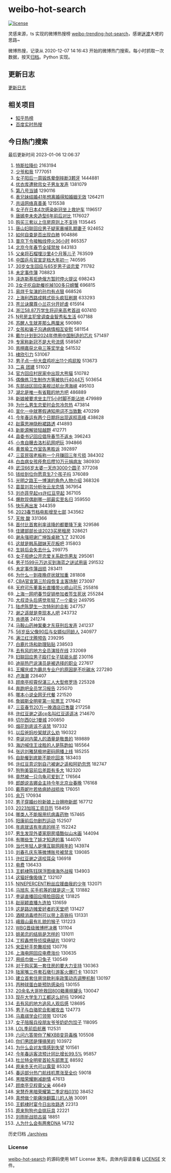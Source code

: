 # weibo-hot-search

[![license](https://img.shields.io/github/license/Arrackisarookie/weibo-hot-search)](https://github.com/Arrackisarookie/weibo-hot-search/blob/master/LICENSE)

灵感来源，ts 实现的微博热搜榜 [weibo-trending-hot-search](https://github.com/justjavac/weibo-trending-hot-search)，感谢[迷渡](https://github.com/justjavac)大佬的思路~

微博热搜，记录从 2020-12-07 14:16:43 开始的微博热门搜索。每小时抓取一次数据，按天[归档](./archives)。Python 实现。

## 更新日志
[更新日志](./UPDATE.md)

## 相关项目
+ [知乎热榜](https://github.com/Arrackisarookie/zhihu-top-search)
+ [百度实时热搜](https://github.com/Arrackisarookie/baidu-hot-search)

## 今日热门搜索

<!-- Rank Begin -->

最后更新时间 2023-01-06 12:06:37

1. [特斯拉降价](https://s.weibo.com/weibo?q=%23%E7%89%B9%E6%96%AF%E6%8B%89%E9%99%8D%E4%BB%B7%23&t=31&band_rank=1&Refer=top) 2163194
1. [少爷和我](https://s.weibo.com/weibo?q=%23%E5%B0%91%E7%88%B7%E5%92%8C%E6%88%91%23&t=31&band_rank=1&Refer=top) 1777051
1. [女子阳后一周锻炼晕倒摔断3颗牙](https://s.weibo.com/weibo?q=%23%E5%A5%B3%E5%AD%90%E9%98%B3%E5%90%8E%E4%B8%80%E5%91%A8%E9%94%BB%E7%82%BC%E6%99%95%E5%80%92%E6%91%94%E6%96%AD3%E9%A2%97%E7%89%99%23&t=31&band_rank=14&Refer=top) 1444881
1. [优衣库遭掀帘女子男友发声](https://s.weibo.com/weibo?q=%23%E4%BC%98%E8%A1%A3%E5%BA%93%E9%81%AD%E6%8E%80%E5%B8%98%E5%A5%B3%E5%AD%90%E7%94%B7%E5%8F%8B%E5%8F%91%E5%A3%B0%23&t=31&band_rank=5&Refer=top) 1381079
1. [第八号当铺](https://s.weibo.com/weibo?q=%E7%AC%AC%E5%85%AB%E5%8F%B7%E5%BD%93%E9%93%BA&t=31&band_rank=2&Refer=top) 1290116
1. [表兄妹结婚41年想离婚得知婚姻无效](https://s.weibo.com/weibo?q=%23%E8%A1%A8%E5%85%84%E5%A6%B9%E7%BB%93%E5%A9%9A41%E5%B9%B4%E6%83%B3%E7%A6%BB%E5%A9%9A%E5%BE%97%E7%9F%A5%E5%A9%9A%E5%A7%BB%E6%97%A0%E6%95%88%23&t=31&band_rank=2&Refer=top) 1264211
1. [共话网络真善美](https://s.weibo.com/weibo?q=%23%E5%85%B1%E8%AF%9D%E7%BD%91%E7%BB%9C%E7%9C%9F%E5%96%84%E7%BE%8E%23&t=31&band_rank=3&Refer=top) 1215538
1. [女子在日本4次感染新冠坐上救护车](https://s.weibo.com/weibo?q=%23%E5%A5%B3%E5%AD%90%E5%9C%A8%E6%97%A5%E6%9C%AC4%E6%AC%A1%E6%84%9F%E6%9F%93%E6%96%B0%E5%86%A0%E5%9D%90%E4%B8%8A%E6%95%91%E6%8A%A4%E8%BD%A6%23&t=31&band_rank=4&Refer=top) 1196517
1. [唐嫣李未央造型6年前后对比](https://s.weibo.com/weibo?q=%23%E5%94%90%E5%AB%A3%E6%9D%8E%E6%9C%AA%E5%A4%AE%E9%80%A0%E5%9E%8B6%E5%B9%B4%E5%89%8D%E5%90%8E%E5%AF%B9%E6%AF%94%23&t=31&band_rank=4&Refer=top) 1176027
1. [购买三套以上住房原则上不支持](https://s.weibo.com/weibo?q=%23%E8%B4%AD%E4%B9%B0%E4%B8%89%E5%A5%97%E4%BB%A5%E4%B8%8A%E4%BD%8F%E6%88%BF%E5%8E%9F%E5%88%99%E4%B8%8A%E4%B8%8D%E6%94%AF%E6%8C%81%23&t=31&band_rank=2&Refer=top) 1135445
1. [唐山妇联回应男子疑家暴哺乳期妻子](https://s.weibo.com/weibo?q=%23%E5%94%90%E5%B1%B1%E5%A6%87%E8%81%94%E5%9B%9E%E5%BA%94%E7%94%B7%E5%AD%90%E7%96%91%E5%AE%B6%E6%9A%B4%E5%93%BA%E4%B9%B3%E6%9C%9F%E5%A6%BB%E5%AD%90%23&t=31&band_rank=39&Refer=top) 924652
1. [如何自查是否出现白肺](https://s.weibo.com/weibo?q=%23%E5%A6%82%E4%BD%95%E8%87%AA%E6%9F%A5%E6%98%AF%E5%90%A6%E5%87%BA%E7%8E%B0%E7%99%BD%E8%82%BA%23&t=31&band_rank=2&Refer=top) 904886
1. [普京下令接触线停火36小时](https://s.weibo.com/weibo?q=%23%E6%99%AE%E4%BA%AC%E4%B8%8B%E4%BB%A4%E6%8E%A5%E8%A7%A6%E7%BA%BF%E5%81%9C%E7%81%AB36%E5%B0%8F%E6%97%B6%23&t=31&band_rank=4&Refer=top) 865357
1. [北京今年春节全域禁放](https://s.weibo.com/weibo?q=%23%E5%8C%97%E4%BA%AC%E4%BB%8A%E5%B9%B4%E6%98%A5%E8%8A%82%E5%85%A8%E5%9F%9F%E7%A6%81%E6%94%BE%23&t=31&band_rank=5&Refer=top) 843183
1. [父亲将石榴埋沙里4个月等儿子](https://s.weibo.com/weibo?q=%23%E7%88%B6%E4%BA%B2%E5%B0%86%E7%9F%B3%E6%A6%B4%E5%9F%8B%E6%B2%99%E9%87%8C4%E4%B8%AA%E6%9C%88%E7%AD%89%E5%84%BF%E5%AD%90%23&t=31&band_rank=5&Refer=top) 763509
1. [中国乒乓官宣定档大年初一](https://s.weibo.com/weibo?q=%23%E4%B8%AD%E5%9B%BD%E4%B9%92%E4%B9%93%E5%AE%98%E5%AE%A3%E5%AE%9A%E6%A1%A3%E5%A4%A7%E5%B9%B4%E5%88%9D%E4%B8%80%23&t=31&band_rank=2&Refer=top) 740595
1. [30岁女生回应与65岁男子谈恋爱](https://s.weibo.com/weibo?q=%2330%E5%B2%81%E5%A5%B3%E7%94%9F%E5%9B%9E%E5%BA%94%E4%B8%8E65%E5%B2%81%E7%94%B7%E5%AD%90%E8%B0%88%E6%81%8B%E7%88%B1%23&t=31&band_rank=7&Refer=top) 711782
1. [未定事件簿](https://s.weibo.com/weibo?q=%23%E6%9C%AA%E5%AE%9A%E4%BA%8B%E4%BB%B6%E7%B0%BF%23&t=31&band_rank=8&Refer=top) 708823
1. [泽连斯基拒绝俄方暂时停火提议](https://s.weibo.com/weibo?q=%23%E6%B3%BD%E8%BF%9E%E6%96%AF%E5%9F%BA%E6%8B%92%E7%BB%9D%E4%BF%84%E6%96%B9%E6%9A%82%E6%97%B6%E5%81%9C%E7%81%AB%E6%8F%90%E8%AE%AE%23&t=31&band_rank=5&Refer=top) 698243
1. [3女子吃自助餐吃掉100多只螃蟹](https://s.weibo.com/weibo?q=%233%E5%A5%B3%E5%AD%90%E5%90%83%E8%87%AA%E5%8A%A9%E9%A4%90%E5%90%83%E6%8E%89100%E5%A4%9A%E5%8F%AA%E8%9E%83%E8%9F%B9%23&t=31&band_rank=6&Refer=top) 696815
1. [易烊千玺演的孙均有点狠](https://s.weibo.com/weibo?q=%23%E6%98%93%E7%83%8A%E5%8D%83%E7%8E%BA%E6%BC%94%E7%9A%84%E5%AD%99%E5%9D%87%E6%9C%89%E7%82%B9%E7%8B%A0%23&t=31&band_rank=10&Refer=top) 668526
1. [上海利西路成韩式街头疯狂刷屏](https://s.weibo.com/weibo?q=%23%E4%B8%8A%E6%B5%B7%E5%88%A9%E8%A5%BF%E8%B7%AF%E6%88%90%E9%9F%A9%E5%BC%8F%E8%A1%97%E5%A4%B4%E7%96%AF%E7%8B%82%E5%88%B7%E5%B1%8F%23&t=31&band_rank=31&Refer=top) 633293
1. [苍兰诀魔尊小兰花分开好虐](https://s.weibo.com/weibo?q=%23%E8%8B%8D%E5%85%B0%E8%AF%80%E9%AD%94%E5%B0%8A%E5%B0%8F%E5%85%B0%E8%8A%B1%E5%88%86%E5%BC%80%E5%A5%BD%E8%99%90%23&t=31&band_rank=10&Refer=top) 615914
1. [浙江58.87万学生将迎来高考首战](https://s.weibo.com/weibo?q=%23%E6%B5%99%E6%B1%9F58.87%E4%B8%87%E5%AD%A6%E7%94%9F%E5%B0%86%E8%BF%8E%E6%9D%A5%E9%AB%98%E8%80%83%E9%A6%96%E6%88%98%23&t=31&band_rank=7&Refer=top) 607410
1. [N号房主犯曾调查金智秀私生活](https://s.weibo.com/weibo?q=%23N%E5%8F%B7%E6%88%BF%E4%B8%BB%E7%8A%AF%E6%9B%BE%E8%B0%83%E6%9F%A5%E9%87%91%E6%99%BA%E7%A7%80%E7%A7%81%E7%94%9F%E6%B4%BB%23&t=31&band_rank=11&Refer=top) 607188
1. [苏醒人生就差那么两厘米](https://s.weibo.com/weibo?q=%23%E8%8B%8F%E9%86%92%E4%BA%BA%E7%94%9F%E5%B0%B1%E5%B7%AE%E9%82%A3%E4%B9%88%E4%B8%A4%E5%8E%98%E7%B1%B3%23&t=31&band_rank=21&Refer=top) 590980
1. [女孩和骗子沟通病情相互安慰](https://s.weibo.com/weibo?q=%23%E5%A5%B3%E5%AD%A9%E5%92%8C%E9%AA%97%E5%AD%90%E6%B2%9F%E9%80%9A%E7%97%85%E6%83%85%E7%9B%B8%E4%BA%92%E5%AE%89%E6%85%B0%23&t=31&band_rank=7&Refer=top) 581154
1. [戴尔计划到2024年停用中国制造的芯片](https://s.weibo.com/weibo?q=%23%E6%88%B4%E5%B0%94%E8%AE%A1%E5%88%92%E5%88%B02024%E5%B9%B4%E5%81%9C%E7%94%A8%E4%B8%AD%E5%9B%BD%E5%88%B6%E9%80%A0%E7%9A%84%E8%8A%AF%E7%89%87%23&t=31&band_rank=19&Refer=top) 571497
1. [专家称新冠不是大号流感](https://s.weibo.com/weibo?q=%23%E4%B8%93%E5%AE%B6%E7%A7%B0%E6%96%B0%E5%86%A0%E4%B8%8D%E6%98%AF%E5%A4%A7%E5%8F%B7%E6%B5%81%E6%84%9F%23&t=31&band_rank=9&Refer=top) 558587
1. [焉栩嘉获北电三等奖学金](https://s.weibo.com/weibo?q=%23%E7%84%89%E6%A0%A9%E5%98%89%E8%8E%B7%E5%8C%97%E7%94%B5%E4%B8%89%E7%AD%89%E5%A5%96%E5%AD%A6%E9%87%91%23&t=31&band_rank=11&Refer=top) 541532
1. [棣欣引力](https://s.weibo.com/weibo?q=%E6%A3%A3%E6%AC%A3%E5%BC%95%E5%8A%9B&t=31&band_rank=11&Refer=top) 531067
1. [男子点一份大盘鸡吃出11个鸡屁股](https://s.weibo.com/weibo?q=%23%E7%94%B7%E5%AD%90%E7%82%B9%E4%B8%80%E4%BB%BD%E5%A4%A7%E7%9B%98%E9%B8%A1%E5%90%83%E5%87%BA11%E4%B8%AA%E9%B8%A1%E5%B1%81%E8%82%A1%23&t=31&band_rank=13&Refer=top) 513673
1. [二喜 团建](https://s.weibo.com/weibo?q=%E4%BA%8C%E5%96%9C%20%E5%9B%A2%E5%BB%BA&t=31&band_rank=10&Refer=top) 511027
1. [官方回应村民家中出现大熊猫](https://s.weibo.com/weibo?q=%23%E5%AE%98%E6%96%B9%E5%9B%9E%E5%BA%94%E6%9D%91%E6%B0%91%E5%AE%B6%E4%B8%AD%E5%87%BA%E7%8E%B0%E5%A4%A7%E7%86%8A%E7%8C%AB%23&t=31&band_rank=44&Refer=top) 510782
1. [偶像练习生制作方等被执行4044万](https://s.weibo.com/weibo?q=%23%E5%81%B6%E5%83%8F%E7%BB%83%E4%B9%A0%E7%94%9F%E5%88%B6%E4%BD%9C%E6%96%B9%E7%AD%89%E8%A2%AB%E6%89%A7%E8%A1%8C4044%E4%B8%87%23&t=31&band_rank=8&Refer=top) 503654
1. [东部战区回应美舰过航台湾海峡](https://s.weibo.com/weibo?q=%23%E4%B8%9C%E9%83%A8%E6%88%98%E5%8C%BA%E5%9B%9E%E5%BA%94%E7%BE%8E%E8%88%B0%E8%BF%87%E8%88%AA%E5%8F%B0%E6%B9%BE%E6%B5%B7%E5%B3%A1%23&t=31&band_rank=13&Refer=top) 495103
1. [湖北是唯一有省鞋的地方吧](https://s.weibo.com/weibo?q=%23%E6%B9%96%E5%8C%97%E6%98%AF%E5%94%AF%E4%B8%80%E6%9C%89%E7%9C%81%E9%9E%8B%E7%9A%84%E5%9C%B0%E6%96%B9%E5%90%A7%23&t=31&band_rank=23&Refer=top) 486889
1. [新娘被要求坐主厅5小时脚不能沾地](https://s.weibo.com/weibo?q=%23%E6%96%B0%E5%A8%98%E8%A2%AB%E8%A6%81%E6%B1%82%E5%9D%90%E4%B8%BB%E5%8E%855%E5%B0%8F%E6%97%B6%E8%84%9A%E4%B8%8D%E8%83%BD%E6%B2%BE%E5%9C%B0%23&t=31&band_rank=13&Refer=top) 479989
1. [为什么男生恋爱时会忽冷忽热](https://s.weibo.com/weibo?q=%23%E4%B8%BA%E4%BB%80%E4%B9%88%E7%94%B7%E7%94%9F%E6%81%8B%E7%88%B1%E6%97%B6%E4%BC%9A%E5%BF%BD%E5%86%B7%E5%BF%BD%E7%83%AD%23&t=31&band_rank=9&Refer=top) 473814
1. [宣化一中就寒假通知用词不当致歉](https://s.weibo.com/weibo?q=%23%E5%AE%A3%E5%8C%96%E4%B8%80%E4%B8%AD%E5%B0%B1%E5%AF%92%E5%81%87%E9%80%9A%E7%9F%A5%E7%94%A8%E8%AF%8D%E4%B8%8D%E5%BD%93%E8%87%B4%E6%AD%89%23&t=31&band_rank=9&Refer=top) 470299
1. [今年春运有两个日期将出现返程高峰](https://s.weibo.com/weibo?q=%23%E4%BB%8A%E5%B9%B4%E6%98%A5%E8%BF%90%E6%9C%89%E4%B8%A4%E4%B8%AA%E6%97%A5%E6%9C%9F%E5%B0%86%E5%87%BA%E7%8E%B0%E8%BF%94%E7%A8%8B%E9%AB%98%E5%B3%B0%23&t=31&band_rank=49&Refer=top) 438628
1. [赵露思神隐粉裙路透](https://s.weibo.com/weibo?q=%23%E8%B5%B5%E9%9C%B2%E6%80%9D%E7%A5%9E%E9%9A%90%E7%B2%89%E8%A3%99%E8%B7%AF%E9%80%8F%23&t=31&band_rank=12&Refer=top) 414893
1. [新能源解锁轻越野](https://s.weibo.com/weibo?q=%23%E6%96%B0%E8%83%BD%E6%BA%90%E8%A7%A3%E9%94%81%E8%BD%BB%E8%B6%8A%E9%87%8E%23&t=31&band_rank=15&Refer=top) 412771
1. [县委书记回应倡导春节不返乡](https://s.weibo.com/weibo?q=%23%E5%8E%BF%E5%A7%94%E4%B9%A6%E8%AE%B0%E5%9B%9E%E5%BA%94%E5%80%A1%E5%AF%BC%E6%98%A5%E8%8A%82%E4%B8%8D%E8%BF%94%E4%B9%A1%23&t=31&band_rank=18&Refer=top) 396243
1. [小鬼自曝去洛杉矶网吧玩](https://s.weibo.com/weibo?q=%E5%B0%8F%E9%AC%BC%E8%87%AA%E6%9B%9D%E5%8E%BB%E6%B4%9B%E6%9D%89%E7%9F%B6%E7%BD%91%E5%90%A7%E7%8E%A9&t=31&band_rank=31&Refer=top) 394866
1. [黄景瑜工作室告黑胜诉](https://s.weibo.com/weibo?q=%23%E9%BB%84%E6%99%AF%E7%91%9C%E5%B7%A5%E4%BD%9C%E5%AE%A4%E5%91%8A%E9%BB%91%E8%83%9C%E8%AF%89%23&t=31&band_rank=14&Refer=top) 392897
1. [三亚民宿老板称一个月赚回三年亏损](https://s.weibo.com/weibo?q=%23%E4%B8%89%E4%BA%9A%E6%B0%91%E5%AE%BF%E8%80%81%E6%9D%BF%E7%A7%B0%E4%B8%80%E4%B8%AA%E6%9C%88%E8%B5%9A%E5%9B%9E%E4%B8%89%E5%B9%B4%E4%BA%8F%E6%8D%9F%23&t=31&band_rank=10&Refer=top) 384302
1. [白血病女孩痊愈后攒10万元捐病友](https://s.weibo.com/weibo?q=%23%E7%99%BD%E8%A1%80%E7%97%85%E5%A5%B3%E5%AD%A9%E7%97%8A%E6%84%88%E5%90%8E%E6%94%9210%E4%B8%87%E5%85%83%E6%8D%90%E7%97%85%E5%8F%8B%23&t=31&band_rank=18&Refer=top) 380930
1. [武汉66岁太婆一天炸3000个圆子](https://s.weibo.com/weibo?q=%23%E6%AD%A6%E6%B1%8966%E5%B2%81%E5%A4%AA%E5%A9%86%E4%B8%80%E5%A4%A9%E7%82%B83000%E4%B8%AA%E5%9C%86%E5%AD%90%23&t=31&band_rank=47&Refer=top) 377208
1. [钱给到位你愿意生7个孩子吗](https://s.weibo.com/weibo?q=%23%E9%92%B1%E7%BB%99%E5%88%B0%E4%BD%8D%E4%BD%A0%E6%84%BF%E6%84%8F%E7%94%9F7%E4%B8%AA%E5%AD%A9%E5%AD%90%E5%90%97%23&t=31&band_rank=11&Refer=top) 376089
1. [光明之路王一博演的角色人物介绍](https://s.weibo.com/weibo?q=%23%E5%85%89%E6%98%8E%E4%B9%8B%E8%B7%AF%E7%8E%8B%E4%B8%80%E5%8D%9A%E6%BC%94%E7%9A%84%E8%A7%92%E8%89%B2%E4%BA%BA%E7%89%A9%E4%BB%8B%E7%BB%8D%23&t=31&band_rank=15&Refer=top) 368326
1. [苗苗刘芸分析张云龙恋情](https://s.weibo.com/weibo?q=%23%E8%8B%97%E8%8B%97%E5%88%98%E8%8A%B8%E5%88%86%E6%9E%90%E5%BC%A0%E4%BA%91%E9%BE%99%E6%81%8B%E6%83%85%23&t=31&band_rank=12&Refer=top) 367954
1. [刘亦菲早起vs许红豆早起](https://s.weibo.com/weibo?q=%23%E5%88%98%E4%BA%A6%E8%8F%B2%E6%97%A9%E8%B5%B7vs%E8%AE%B8%E7%BA%A2%E8%B1%86%E6%97%A9%E8%B5%B7%23&t=31&band_rank=21&Refer=top) 367105
1. [爆款现偶剧哪一部最实至名归](https://s.weibo.com/weibo?q=%23%E7%88%86%E6%AC%BE%E7%8E%B0%E5%81%B6%E5%89%A7%E5%93%AA%E4%B8%80%E9%83%A8%E6%9C%80%E5%AE%9E%E8%87%B3%E5%90%8D%E5%BD%92%23&t=31&band_rank=23&Refer=top) 359550
1. [快乐再出发](https://s.weibo.com/weibo?q=%E5%BF%AB%E4%B9%90%E5%86%8D%E5%87%BA%E5%8F%91&t=31&band_rank=14&Refer=top) 344359
1. [2023春节档电影增至七部](https://s.weibo.com/weibo?q=%232023%E6%98%A5%E8%8A%82%E6%A1%A3%E7%94%B5%E5%BD%B1%E5%A2%9E%E8%87%B3%E4%B8%83%E9%83%A8%23&t=31&band_rank=22&Refer=top) 343562
1. [天放 酸](https://s.weibo.com/weibo?q=%E5%A4%A9%E6%94%BE%20%E9%85%B8&t=31&band_rank=15&Refer=top) 331366
1. [首付比首套利率该降的都要降下来](https://s.weibo.com/weibo?q=%23%E9%A6%96%E4%BB%98%E6%AF%94%E9%A6%96%E5%A5%97%E5%88%A9%E7%8E%87%E8%AF%A5%E9%99%8D%E7%9A%84%E9%83%BD%E8%A6%81%E9%99%8D%E4%B8%8B%E6%9D%A5%23&t=31&band_rank=50&Refer=top) 329586
1. [住建部部长谈2023买房租房](https://s.weibo.com/weibo?q=%23%E4%BD%8F%E5%BB%BA%E9%83%A8%E9%83%A8%E9%95%BF%E8%B0%882023%E4%B9%B0%E6%88%BF%E7%A7%9F%E6%88%BF%23&t=31&band_rank=16&Refer=top) 328621
1. [谢永强把谢广坤饭桌掀飞了](https://s.weibo.com/weibo?q=%23%E8%B0%A2%E6%B0%B8%E5%BC%BA%E6%8A%8A%E8%B0%A2%E5%B9%BF%E5%9D%A4%E9%A5%AD%E6%A1%8C%E6%8E%80%E9%A3%9E%E4%BA%86%23&t=31&band_rank=23&Refer=top) 321026
1. [这就是韩系甜妹天花板吧](https://s.weibo.com/weibo?q=%23%E8%BF%99%E5%B0%B1%E6%98%AF%E9%9F%A9%E7%B3%BB%E7%94%9C%E5%A6%B9%E5%A4%A9%E8%8A%B1%E6%9D%BF%E5%90%A7%23&t=31&band_rank=6&Refer=top) 315803
1. [生娃后会失去什么](https://s.weibo.com/weibo?q=%23%E7%94%9F%E5%A8%83%E5%90%8E%E4%BC%9A%E5%A4%B1%E5%8E%BB%E4%BB%80%E4%B9%88%23&t=31&band_rank=50&Refer=top) 299775
1. [女子拒绝公开恋爱关系砍伤男友](https://s.weibo.com/weibo?q=%23%E5%A5%B3%E5%AD%90%E6%8B%92%E7%BB%9D%E5%85%AC%E5%BC%80%E6%81%8B%E7%88%B1%E5%85%B3%E7%B3%BB%E7%A0%8D%E4%BC%A4%E7%94%B7%E5%8F%8B%23&t=31&band_rank=17&Refer=top) 295061
1. [男子1599元万达买到海蓝之谜试用装](https://s.weibo.com/weibo?q=%23%E7%94%B7%E5%AD%901599%E5%85%83%E4%B8%87%E8%BE%BE%E4%B9%B0%E5%88%B0%E6%B5%B7%E8%93%9D%E4%B9%8B%E8%B0%9C%E8%AF%95%E7%94%A8%E8%A3%85%23&t=31&band_rank=23&Refer=top) 291532
1. [未定事件簿战损](https://s.weibo.com/weibo?q=%23%E6%9C%AA%E5%AE%9A%E4%BA%8B%E4%BB%B6%E7%B0%BF%E6%88%98%E6%8D%9F%23&t=31&band_rank=24&Refer=top) 283411
1. [为什么一到夜晚症状就加重](https://s.weibo.com/weibo?q=%23%E4%B8%BA%E4%BB%80%E4%B9%88%E4%B8%80%E5%88%B0%E5%A4%9C%E6%99%9A%E7%97%87%E7%8A%B6%E5%B0%B1%E5%8A%A0%E9%87%8D%23&t=31&band_rank=9&Refer=top) 281808
1. [CBA官宣第三阶段恢复主客场制](https://s.weibo.com/weibo?q=%23CBA%E5%AE%98%E5%AE%A3%E7%AC%AC%E4%B8%89%E9%98%B6%E6%AE%B5%E6%81%A2%E5%A4%8D%E4%B8%BB%E5%AE%A2%E5%9C%BA%E5%88%B6%23&t=31&band_rank=21&Refer=top) 273097
1. [天府可乐董事长直播带火崂山可乐](https://s.weibo.com/weibo?q=%23%E5%A4%A9%E5%BA%9C%E5%8F%AF%E4%B9%90%E8%91%A3%E4%BA%8B%E9%95%BF%E7%9B%B4%E6%92%AD%E5%B8%A6%E7%81%AB%E5%B4%82%E5%B1%B1%E5%8F%AF%E4%B9%90%23&t=31&band_rank=27&Refer=top) 255816
1. [上海一网吧春节促销参加者签生死状](https://s.weibo.com/weibo?q=%23%E4%B8%8A%E6%B5%B7%E4%B8%80%E7%BD%91%E5%90%A7%E6%98%A5%E8%8A%82%E4%BF%83%E9%94%80%E5%8F%82%E5%8A%A0%E8%80%85%E7%AD%BE%E7%94%9F%E6%AD%BB%E7%8A%B6%23&t=31&band_rank=31&Refer=top) 255284
1. [大叔烫头后感觉年轻了一个辈分](https://s.weibo.com/weibo?q=%23%E5%A4%A7%E5%8F%94%E7%83%AB%E5%A4%B4%E5%90%8E%E6%84%9F%E8%A7%89%E5%B9%B4%E8%BD%BB%E4%BA%86%E4%B8%80%E4%B8%AA%E8%BE%88%E5%88%86%23&t=31&band_rank=35&Refer=top) 249795
1. [陆虎陈楚生一次特别的合影](https://s.weibo.com/weibo?q=%23%E9%99%86%E8%99%8E%E9%99%88%E6%A5%9A%E7%94%9F%E4%B8%80%E6%AC%A1%E7%89%B9%E5%88%AB%E7%9A%84%E5%90%88%E5%BD%B1%23&t=31&band_rank=25&Refer=top) 247757
1. [谢之遥就是李现本人吧](https://s.weibo.com/weibo?q=%23%E8%B0%A2%E4%B9%8B%E9%81%A5%E5%B0%B1%E6%98%AF%E6%9D%8E%E7%8E%B0%E6%9C%AC%E4%BA%BA%E5%90%A7%23&t=31&band_rank=31&Refer=top) 243732
1. [肯德基](https://s.weibo.com/weibo?q=%E8%82%AF%E5%BE%B7%E5%9F%BA&t=31&band_rank=19&Refer=top) 241274
1. [马鞍山药神案秦才东获刑后发声](https://s.weibo.com/weibo?q=%23%E9%A9%AC%E9%9E%8D%E5%B1%B1%E8%8D%AF%E7%A5%9E%E6%A1%88%E7%A7%A6%E6%89%8D%E4%B8%9C%E8%8E%B7%E5%88%91%E5%90%8E%E5%8F%91%E5%A3%B0%23&t=31&band_rank=21&Refer=top) 241237
1. [56岁岳父像90后与女婿似同龄人](https://s.weibo.com/weibo?q=%2356%E5%B2%81%E5%B2%B3%E7%88%B6%E5%83%8F90%E5%90%8E%E4%B8%8E%E5%A5%B3%E5%A9%BF%E4%BC%BC%E5%90%8C%E9%BE%84%E4%BA%BA%23&t=31&band_rank=20&Refer=top) 240977
1. [满江红沈腾预告](https://s.weibo.com/weibo?q=%23%E6%BB%A1%E6%B1%9F%E7%BA%A2%E6%B2%88%E8%85%BE%E9%A2%84%E5%91%8A%23&t=31&band_rank=32&Refer=top) 239295
1. [白鹿片场和助理贴贴](https://s.weibo.com/weibo?q=%23%E7%99%BD%E9%B9%BF%E7%89%87%E5%9C%BA%E5%92%8C%E5%8A%A9%E7%90%86%E8%B4%B4%E8%B4%B4%23&t=31&band_rank=12&Refer=top) 238503
1. [去有风的地方全员演技在线](https://s.weibo.com/weibo?q=%23%E5%8E%BB%E6%9C%89%E9%A3%8E%E7%9A%84%E5%9C%B0%E6%96%B9%E5%85%A8%E5%91%98%E6%BC%94%E6%8A%80%E5%9C%A8%E7%BA%BF%23&t=31&band_rank=21&Refer=top) 232069
1. [妇联回应男子殴打女子猛砸头部](https://s.weibo.com/weibo?q=%23%E5%A6%87%E8%81%94%E5%9B%9E%E5%BA%94%E7%94%B7%E5%AD%90%E6%AE%B4%E6%89%93%E5%A5%B3%E5%AD%90%E7%8C%9B%E7%A0%B8%E5%A4%B4%E9%83%A8%23&t=31&band_rank=29&Refer=top) 230116
1. [迪丽热巴说演员是被选择的职业](https://s.weibo.com/weibo?q=%23%E8%BF%AA%E4%B8%BD%E7%83%AD%E5%B7%B4%E8%AF%B4%E6%BC%94%E5%91%98%E6%98%AF%E8%A2%AB%E9%80%89%E6%8B%A9%E7%9A%84%E8%81%8C%E4%B8%9A%23&t=31&band_rank=22&Refer=top) 227617
1. [王耀庆成为霸总专业户的原因是不吃碳水](https://s.weibo.com/weibo?q=%23%E7%8E%8B%E8%80%80%E5%BA%86%E6%88%90%E4%B8%BA%E9%9C%B8%E6%80%BB%E4%B8%93%E4%B8%9A%E6%88%B7%E7%9A%84%E5%8E%9F%E5%9B%A0%E6%98%AF%E4%B8%8D%E5%90%83%E7%A2%B3%E6%B0%B4%23&t=31&band_rank=23&Refer=top) 227280
1. [卢海潮](https://s.weibo.com/weibo?q=%E5%8D%A2%E6%B5%B7%E6%BD%AE&t=31&band_rank=31&Refer=top) 226407
1. [顾南亭程霄倪湛三人大型修罗场](https://s.weibo.com/weibo?q=%23%E9%A1%BE%E5%8D%97%E4%BA%AD%E7%A8%8B%E9%9C%84%E5%80%AA%E6%B9%9B%E4%B8%89%E4%BA%BA%E5%A4%A7%E5%9E%8B%E4%BF%AE%E7%BD%97%E5%9C%BA%23&t=31&band_rank=32&Refer=top) 225328
1. [奔跑吧全员学习报告](https://s.weibo.com/weibo?q=%23%E5%A5%94%E8%B7%91%E5%90%A7%E5%85%A8%E5%91%98%E5%AD%A6%E4%B9%A0%E6%8A%A5%E5%91%8A%23&t=31&band_rank=33&Refer=top) 225070
1. [哪本小说全网无代餐](https://s.weibo.com/weibo?q=%23%E5%93%AA%E6%9C%AC%E5%B0%8F%E8%AF%B4%E5%85%A8%E7%BD%91%E6%97%A0%E4%BB%A3%E9%A4%90%23&t=31&band_rank=24&Refer=top) 221520
1. [詹姆斯全明星第一轮票王](https://s.weibo.com/weibo?q=%23%E8%A9%B9%E5%A7%86%E6%96%AF%E5%85%A8%E6%98%8E%E6%98%9F%E7%AC%AC%E4%B8%80%E8%BD%AE%E7%A5%A8%E7%8E%8B%23&t=31&band_rank=36&Refer=top) 217642
1. [三亚春节20万一晚酒店已售罄](https://s.weibo.com/weibo?q=%23%E4%B8%89%E4%BA%9A%E6%98%A5%E8%8A%8220%E4%B8%87%E4%B8%80%E6%99%9A%E9%85%92%E5%BA%97%E5%B7%B2%E5%94%AE%E7%BD%84%23&t=31&band_rank=25&Refer=top) 217258
1. [许红豆谢之遥cp名叫红豆遥遥冰](https://s.weibo.com/weibo?q=%23%E8%AE%B8%E7%BA%A2%E8%B1%86%E8%B0%A2%E4%B9%8B%E9%81%A5cp%E5%90%8D%E5%8F%AB%E7%BA%A2%E8%B1%86%E9%81%A5%E9%81%A5%E5%86%B0%23&t=31&band_rank=25&Refer=top) 214670
1. [切尔西0比1曼城](https://s.weibo.com/weibo?q=%23%E5%88%87%E5%B0%94%E8%A5%BF0%E6%AF%941%E6%9B%BC%E5%9F%8E%23&t=31&band_rank=26&Refer=top) 200850
1. [烟花到底该不该禁](https://s.weibo.com/weibo?q=%23%E7%83%9F%E8%8A%B1%E5%88%B0%E5%BA%95%E8%AF%A5%E4%B8%8D%E8%AF%A5%E7%A6%81%23&t=31&band_rank=38&Refer=top) 197332
1. [以后爸妈吵架就这么劝](https://s.weibo.com/weibo?q=%23%E4%BB%A5%E5%90%8E%E7%88%B8%E5%A6%88%E5%90%B5%E6%9E%B6%E5%B0%B1%E8%BF%99%E4%B9%88%E5%8A%9D%23&t=31&band_rank=39&Refer=top) 190322
1. [李诞对内蒙人的酒量是敬畏的](https://s.weibo.com/weibo?q=%23%E6%9D%8E%E8%AF%9E%E5%AF%B9%E5%86%85%E8%92%99%E4%BA%BA%E7%9A%84%E9%85%92%E9%87%8F%E6%98%AF%E6%95%AC%E7%95%8F%E7%9A%84%23&t=31&band_rank=27&Refer=top) 189889
1. [海边喊住王诠胜的人是陈韵如](https://s.weibo.com/weibo?q=%23%E6%B5%B7%E8%BE%B9%E5%96%8A%E4%BD%8F%E7%8E%8B%E8%AF%A0%E8%83%9C%E7%9A%84%E4%BA%BA%E6%98%AF%E9%99%88%E9%9F%B5%E5%A6%82%23&t=31&band_rank=42&Refer=top) 185564
1. [张远刘雅瑟极地密码网播上线](https://s.weibo.com/weibo?q=%23%E5%BC%A0%E8%BF%9C%E5%88%98%E9%9B%85%E7%91%9F%E6%9E%81%E5%9C%B0%E5%AF%86%E7%A0%81%E7%BD%91%E6%92%AD%E4%B8%8A%E7%BA%BF%23&t=31&band_rank=43&Refer=top) 185255
1. [自助餐到底能不能吃回本](https://s.weibo.com/weibo?q=%23%E8%87%AA%E5%8A%A9%E9%A4%90%E5%88%B0%E5%BA%95%E8%83%BD%E4%B8%8D%E8%83%BD%E5%90%83%E5%9B%9E%E6%9C%AC%23&t=31&band_rank=18&Refer=top) 183403
1. [许红豆意识到自己被谢之遥和阿奶忽悠](https://s.weibo.com/weibo?q=%23%E8%AE%B8%E7%BA%A2%E8%B1%86%E6%84%8F%E8%AF%86%E5%88%B0%E8%87%AA%E5%B7%B1%E8%A2%AB%E8%B0%A2%E4%B9%8B%E9%81%A5%E5%92%8C%E9%98%BF%E5%A5%B6%E5%BF%BD%E6%82%A0%23&t=31&band_rank=36&Refer=top) 182747
1. [狗狗美容前后差距有多大](https://s.weibo.com/weibo?q=%23%E7%8B%97%E7%8B%97%E7%BE%8E%E5%AE%B9%E5%89%8D%E5%90%8E%E5%B7%AE%E8%B7%9D%E6%9C%89%E5%A4%9A%E5%A4%A7%23&t=31&band_rank=44&Refer=top) 182320
1. [竟然被一只乌龟可爱到了](https://s.weibo.com/weibo?q=%23%E7%AB%9F%E7%84%B6%E8%A2%AB%E4%B8%80%E5%8F%AA%E4%B9%8C%E9%BE%9F%E5%8F%AF%E7%88%B1%E5%88%B0%E4%BA%86%23&t=31&band_rank=27&Refer=top) 176564
1. [郎朗说吉娜会主持今年北京台春晚](https://s.weibo.com/weibo?q=%23%E9%83%8E%E6%9C%97%E8%AF%B4%E5%90%89%E5%A8%9C%E4%BC%9A%E4%B8%BB%E6%8C%81%E4%BB%8A%E5%B9%B4%E5%8C%97%E4%BA%AC%E5%8F%B0%E6%98%A5%E6%99%9A%23&t=31&band_rank=21&Refer=top) 176168
1. [戴燕妮叶若依病娇战损妆](https://s.weibo.com/weibo?q=%23%E6%88%B4%E7%87%95%E5%A6%AE%E5%8F%B6%E8%8B%A5%E4%BE%9D%E7%97%85%E5%A8%87%E6%88%98%E6%8D%9F%E5%A6%86%23&t=31&band_rank=22&Refer=top) 176051
1. [余万](https://s.weibo.com/weibo?q=%E4%BD%99%E4%B8%87&t=31&band_rank=26&Refer=top) 170934
1. [男子穿婚纱扮新娘上台拥吻新郎](https://s.weibo.com/weibo?q=%23%E7%94%B7%E5%AD%90%E7%A9%BF%E5%A9%9A%E7%BA%B1%E6%89%AE%E6%96%B0%E5%A8%98%E4%B8%8A%E5%8F%B0%E6%8B%A5%E5%90%BB%E6%96%B0%E9%83%8E%23&t=31&band_rank=14&Refer=top) 167712
1. [2023加班工资日历](https://s.weibo.com/weibo?q=%232023%E5%8A%A0%E7%8F%AD%E5%B7%A5%E8%B5%84%E6%97%A5%E5%8E%86%23&t=31&band_rank=30&Refer=top) 158459
1. [哪类人不能服用抗病毒药物](https://s.weibo.com/weibo?q=%23%E5%93%AA%E7%B1%BB%E4%BA%BA%E4%B8%8D%E8%83%BD%E6%9C%8D%E7%94%A8%E6%8A%97%E7%97%85%E6%AF%92%E8%8D%AF%E7%89%A9%23&t=31&band_rank=35&Refer=top) 157465
1. [阳康前后勿剧烈运动](https://s.weibo.com/weibo?q=%23%E9%98%B3%E5%BA%B7%E5%89%8D%E5%90%8E%E5%8B%BF%E5%89%A7%E7%83%88%E8%BF%90%E5%8A%A8%23&t=31&band_rank=46&Refer=top) 152507
1. [年底就该有年底的样子](https://s.weibo.com/weibo?q=%23%E5%B9%B4%E5%BA%95%E5%B0%B1%E8%AF%A5%E6%9C%89%E5%B9%B4%E5%BA%95%E7%9A%84%E6%A0%B7%E5%AD%90%23&t=31&band_rank=44&Refer=top) 152242
1. [男生发现外婆家厨房墙酷似山水画](https://s.weibo.com/weibo?q=%23%E7%94%B7%E7%94%9F%E5%8F%91%E7%8E%B0%E5%A4%96%E5%A9%86%E5%AE%B6%E5%8E%A8%E6%88%BF%E5%A2%99%E9%85%B7%E4%BC%BC%E5%B1%B1%E6%B0%B4%E7%94%BB%23&t=31&band_rank=47&Refer=top) 144094
1. [有哪些生了娃才知道的事](https://s.weibo.com/weibo?q=%23%E6%9C%89%E5%93%AA%E4%BA%9B%E7%94%9F%E4%BA%86%E5%A8%83%E6%89%8D%E7%9F%A5%E9%81%93%E7%9A%84%E4%BA%8B%23&t=31&band_rank=35&Refer=top) 144070
1. [当代年轻人是懂互联网拜年的](https://s.weibo.com/weibo?q=%23%E5%BD%93%E4%BB%A3%E5%B9%B4%E8%BD%BB%E4%BA%BA%E6%98%AF%E6%87%82%E4%BA%92%E8%81%94%E7%BD%91%E6%8B%9C%E5%B9%B4%E7%9A%84%23&t=31&band_rank=49&Refer=top) 143974
1. [刘春孔庆东等微博账号被禁言](https://s.weibo.com/weibo?q=%23%E5%88%98%E6%98%A5%E5%AD%94%E5%BA%86%E4%B8%9C%E7%AD%89%E5%BE%AE%E5%8D%9A%E8%B4%A6%E5%8F%B7%E8%A2%AB%E7%A6%81%E8%A8%80%23&t=31&band_rank=28&Refer=top) 139085
1. [许红豆谢之遥咬耳朵](https://s.weibo.com/weibo?q=%23%E8%AE%B8%E7%BA%A2%E8%B1%86%E8%B0%A2%E4%B9%8B%E9%81%A5%E5%92%AC%E8%80%B3%E6%9C%B5%23&t=31&band_rank=34&Refer=top) 136918
1. [电费](https://s.weibo.com/weibo?q=%23%E7%94%B5%E8%B4%B9%23&t=31&band_rank=29&Refer=top) 136433
1. [王鹤棣陈钰琪浮图缘海外战报](https://s.weibo.com/weibo?q=%23%E7%8E%8B%E9%B9%A4%E6%A3%A3%E9%99%88%E9%92%B0%E7%90%AA%E6%B5%AE%E5%9B%BE%E7%BC%98%E6%B5%B7%E5%A4%96%E6%88%98%E6%8A%A5%23&t=31&band_rank=35&Refer=top) 134903
1. [这猫好像吸嗨了](https://s.weibo.com/weibo?q=%23%E8%BF%99%E7%8C%AB%E5%A5%BD%E5%83%8F%E5%90%B8%E5%97%A8%E4%BA%86%23&t=31&band_rank=30&Refer=top) 132107
1. [NINEPERCENT粉丝应援曲我的少年](https://s.weibo.com/weibo?q=%23NINEPERCENT%E7%B2%89%E4%B8%9D%E5%BA%94%E6%8F%B4%E6%9B%B2%E6%88%91%E7%9A%84%E5%B0%91%E5%B9%B4%23&t=31&band_rank=31&Refer=top) 132071
1. [马旭东 买手机等的就是这一天](https://s.weibo.com/weibo?q=%E9%A9%AC%E6%97%AD%E4%B8%9C%20%E4%B9%B0%E6%89%8B%E6%9C%BA%E7%AD%89%E7%9A%84%E5%B0%B1%E6%98%AF%E8%BF%99%E4%B8%80%E5%A4%A9&t=31&band_rank=32&Refer=top) 131882
1. [李诞直播回应撞脸田园犬](https://s.weibo.com/weibo?q=%23%E6%9D%8E%E8%AF%9E%E7%9B%B4%E6%92%AD%E5%9B%9E%E5%BA%94%E6%92%9E%E8%84%B8%E7%94%B0%E5%9B%AD%E7%8A%AC%23&t=31&band_rank=33&Refer=top) 131825
1. [赵丽颖直播九连拍](https://s.weibo.com/weibo?q=%23%E8%B5%B5%E4%B8%BD%E9%A2%96%E7%9B%B4%E6%92%AD%E4%B9%9D%E8%BF%9E%E6%8B%8D%23&t=31&band_rank=34&Refer=top) 131659
1. [这是路边摊爱好者的天堂吧](https://s.weibo.com/weibo?q=%23%E8%BF%99%E6%98%AF%E8%B7%AF%E8%BE%B9%E6%91%8A%E7%88%B1%E5%A5%BD%E8%80%85%E7%9A%84%E5%A4%A9%E5%A0%82%E5%90%A7%23&t=31&band_rank=36&Refer=top) 131427
1. [酒精消毒喷剂可以带上高铁吗](https://s.weibo.com/weibo?q=%23%E9%85%92%E7%B2%BE%E6%B6%88%E6%AF%92%E5%96%B7%E5%89%82%E5%8F%AF%E4%BB%A5%E5%B8%A6%E4%B8%8A%E9%AB%98%E9%93%81%E5%90%97%23&t=31&band_rank=37&Refer=top) 131331
1. [峨眉山最有礼貌的猴子](https://s.weibo.com/weibo?q=%23%E5%B3%A8%E7%9C%89%E5%B1%B1%E6%9C%80%E6%9C%89%E7%A4%BC%E8%B2%8C%E7%9A%84%E7%8C%B4%E5%AD%90%23&t=31&band_rank=38&Refer=top) 131223
1. [WBG晋级微博杯决赛](https://s.weibo.com/weibo?q=%23WBG%E6%99%8B%E7%BA%A7%E5%BE%AE%E5%8D%9A%E6%9D%AF%E5%86%B3%E8%B5%9B%23&t=31&band_rank=39&Refer=top) 131104
1. [姐弟恋的结局是怎样的](https://s.weibo.com/weibo?q=%23%E5%A7%90%E5%BC%9F%E6%81%8B%E7%9A%84%E7%BB%93%E5%B1%80%E6%98%AF%E6%80%8E%E6%A0%B7%E7%9A%84%23&t=31&band_rank=40&Refer=top) 131011
1. [丁程鑫想导侦探悬疑片](https://s.weibo.com/weibo?q=%23%E4%B8%81%E7%A8%8B%E9%91%AB%E6%83%B3%E5%AF%BC%E4%BE%A6%E6%8E%A2%E6%82%AC%E7%96%91%E7%89%87%23&t=31&band_rank=41&Refer=top) 130912
1. [宋亚轩手势舞视频](https://s.weibo.com/weibo?q=%23%E5%AE%8B%E4%BA%9A%E8%BD%A9%E6%89%8B%E5%8A%BF%E8%88%9E%E8%A7%86%E9%A2%91%23&t=31&band_rank=42&Refer=top) 130776
1. [上海电网回应电费涨价](https://s.weibo.com/weibo?q=%23%E4%B8%8A%E6%B5%B7%E7%94%B5%E7%BD%91%E5%9B%9E%E5%BA%94%E7%94%B5%E8%B4%B9%E6%B6%A8%E4%BB%B7%23&t=31&band_rank=43&Refer=top) 130635
1. [用纸巾做一只兔子](https://s.weibo.com/weibo?q=%23%E7%94%A8%E7%BA%B8%E5%B7%BE%E5%81%9A%E4%B8%80%E5%8F%AA%E5%85%94%E5%AD%90%23&t=31&band_rank=44&Refer=top) 130549
1. [对于购买第一套住房的要大力支持](https://s.weibo.com/weibo?q=%23%E5%AF%B9%E4%BA%8E%E8%B4%AD%E4%B9%B0%E7%AC%AC%E4%B8%80%E5%A5%97%E4%BD%8F%E6%88%BF%E7%9A%84%E8%A6%81%E5%A4%A7%E5%8A%9B%E6%94%AF%E6%8C%81%23&t=31&band_rank=45&Refer=top) 130363
1. [陆家嘴三件套石墩引游客火爆打卡](https://s.weibo.com/weibo?q=%23%E9%99%86%E5%AE%B6%E5%98%B4%E4%B8%89%E4%BB%B6%E5%A5%97%E7%9F%B3%E5%A2%A9%E5%BC%95%E6%B8%B8%E5%AE%A2%E7%81%AB%E7%88%86%E6%89%93%E5%8D%A1%23&t=31&band_rank=46&Refer=top) 130321
1. [建立首套住房贷款利率政策动态调整机制](https://s.weibo.com/weibo?q=%23%E5%BB%BA%E7%AB%8B%E9%A6%96%E5%A5%97%E4%BD%8F%E6%88%BF%E8%B4%B7%E6%AC%BE%E5%88%A9%E7%8E%87%E6%94%BF%E7%AD%96%E5%8A%A8%E6%80%81%E8%B0%83%E6%95%B4%E6%9C%BA%E5%88%B6%23&t=31&band_rank=47&Refer=top) 130197
1. [丙种球蛋白能预防感染吗](https://s.weibo.com/weibo?q=%23%E4%B8%99%E7%A7%8D%E7%90%83%E8%9B%8B%E7%99%BD%E8%83%BD%E9%A2%84%E9%98%B2%E6%84%9F%E6%9F%93%E5%90%97%23&t=31&band_rank=37&Refer=top) 130155
1. [20余名大哥抢救回800箱黄桃罐头](https://s.weibo.com/weibo?q=%2320%E4%BD%99%E5%90%8D%E5%A4%A7%E5%93%A5%E6%8A%A2%E6%95%91%E5%9B%9E800%E7%AE%B1%E9%BB%84%E6%A1%83%E7%BD%90%E5%A4%B4%23&t=31&band_rank=48&Refer=top) 130047
1. [现在大学生刀工都这么好吗](https://s.weibo.com/weibo?q=%23%E7%8E%B0%E5%9C%A8%E5%A4%A7%E5%AD%A6%E7%94%9F%E5%88%80%E5%B7%A5%E9%83%BD%E8%BF%99%E4%B9%88%E5%A5%BD%E5%90%97%23&t=31&band_rank=49&Refer=top) 129962
1. [去有风的地方追风人观后感](https://s.weibo.com/weibo?q=%23%E5%8E%BB%E6%9C%89%E9%A3%8E%E7%9A%84%E5%9C%B0%E6%96%B9%E8%BF%BD%E9%A3%8E%E4%BA%BA%E8%A7%82%E5%90%8E%E6%84%9F%23&t=31&band_rank=32&Refer=top) 128695
1. [男子与白骆驼合影被攻击](https://s.weibo.com/weibo?q=%23%E7%94%B7%E5%AD%90%E4%B8%8E%E7%99%BD%E9%AA%86%E9%A9%BC%E5%90%88%E5%BD%B1%E8%A2%AB%E6%94%BB%E5%87%BB%23&t=31&band_rank=38&Refer=top) 124773
1. [马嘉祺学会打领带](https://s.weibo.com/weibo?q=%23%E9%A9%AC%E5%98%89%E7%A5%BA%E5%AD%A6%E4%BC%9A%E6%89%93%E9%A2%86%E5%B8%A6%23&t=31&band_rank=33&Refer=top) 120126
1. [女子陪服兵役朋友爷爷奶奶包饺子](https://s.weibo.com/weibo?q=%23%E5%A5%B3%E5%AD%90%E9%99%AA%E6%9C%8D%E5%85%B5%E5%BD%B9%E6%9C%8B%E5%8F%8B%E7%88%B7%E7%88%B7%E5%A5%B6%E5%A5%B6%E5%8C%85%E9%A5%BA%E5%AD%90%23&t=31&band_rank=43&Refer=top) 118095
1. [LOL季前启航赛](https://s.weibo.com/weibo?q=%23LOL%E5%AD%A3%E5%89%8D%E5%90%AF%E8%88%AA%E8%B5%9B%23&t=31&band_rank=43&Refer=top) 112531
1. [六问六答带你了解XBB变异毒株](https://s.weibo.com/weibo?q=%23%E5%85%AD%E9%97%AE%E5%85%AD%E7%AD%94%E5%B8%A6%E4%BD%A0%E4%BA%86%E8%A7%A3XBB%E5%8F%98%E5%BC%82%E6%AF%92%E6%A0%AA%23&t=31&band_rank=46&Refer=top) 105508
1. [你们男团是懂搞笑的](https://s.weibo.com/weibo?q=%23%E4%BD%A0%E4%BB%AC%E7%94%B7%E5%9B%A2%E6%98%AF%E6%87%82%E6%90%9E%E7%AC%91%E7%9A%84%23&t=31&band_rank=14&Refer=top) 103972
1. [为什么会对友情感到失望](https://s.weibo.com/weibo?q=%23%E4%B8%BA%E4%BB%80%E4%B9%88%E4%BC%9A%E5%AF%B9%E5%8F%8B%E6%83%85%E6%84%9F%E5%88%B0%E5%A4%B1%E6%9C%9B%23&t=31&band_rank=30&Refer=top) 101561
1. [今年春运客流预计同比增长99.5%](https://s.weibo.com/weibo?q=%23%E4%BB%8A%E5%B9%B4%E6%98%A5%E8%BF%90%E5%AE%A2%E6%B5%81%E9%A2%84%E8%AE%A1%E5%90%8C%E6%AF%94%E5%A2%9E%E9%95%BF99.5%25%23&t=31&band_rank=48&Refer=top) 95857
1. [杜兰特全明星首轮东部票王](https://s.weibo.com/weibo?q=%23%E6%9D%9C%E5%85%B0%E7%89%B9%E5%85%A8%E6%98%8E%E6%98%9F%E9%A6%96%E8%BD%AE%E4%B8%9C%E9%83%A8%E7%A5%A8%E7%8E%8B%23&t=31&band_rank=49&Refer=top) 88592
1. [原来冬天也可以露营](https://s.weibo.com/weibo?q=%23%E5%8E%9F%E6%9D%A5%E5%86%AC%E5%A4%A9%E4%B9%9F%E5%8F%AF%E4%BB%A5%E9%9C%B2%E8%90%A5%23&t=31&band_rank=50&Refer=top) 85320
1. [春运部分热门航线机票涨至全价](https://s.weibo.com/weibo?q=%23%E6%98%A5%E8%BF%90%E9%83%A8%E5%88%86%E7%83%AD%E9%97%A8%E8%88%AA%E7%BA%BF%E6%9C%BA%E7%A5%A8%E6%B6%A8%E8%87%B3%E5%85%A8%E4%BB%B7%23&t=31&band_rank=29&Refer=top) 59018
1. [黑暗荣耀删减剧情](https://s.weibo.com/weibo?q=%23%E9%BB%91%E6%9A%97%E8%8D%A3%E8%80%80%E5%88%A0%E5%87%8F%E5%89%A7%E6%83%85%23&t=31&band_rank=31&Refer=top) 47613
1. [顾南亭见程霄父亲](https://s.weibo.com/weibo?q=%23%E9%A1%BE%E5%8D%97%E4%BA%AD%E8%A7%81%E7%A8%8B%E9%9C%84%E7%88%B6%E4%BA%B2%23&t=31&band_rank=35&Refer=top) 46649
1. [宋慧乔黑暗荣耀第二季定档0310](https://s.weibo.com/weibo?q=%23%E5%AE%8B%E6%85%A7%E4%B9%94%E9%BB%91%E6%9A%97%E8%8D%A3%E8%80%80%E7%AC%AC%E4%BA%8C%E5%AD%A3%E5%AE%9A%E6%A1%A30310%23&t=31&band_rank=31&Refer=top) 38452
1. [真想做个能痛快翻篇儿的人呐](https://s.weibo.com/weibo?q=%23%E7%9C%9F%E6%83%B3%E5%81%9A%E4%B8%AA%E8%83%BD%E7%97%9B%E5%BF%AB%E7%BF%BB%E7%AF%87%E5%84%BF%E7%9A%84%E4%BA%BA%E5%91%90%23&t=31&band_rank=45&Refer=top) 30091
1. [王鹤棣时宴今日出妆路透](https://s.weibo.com/weibo?q=%23%E7%8E%8B%E9%B9%A4%E6%A3%A3%E6%97%B6%E5%AE%B4%E4%BB%8A%E6%97%A5%E5%87%BA%E5%A6%86%E8%B7%AF%E9%80%8F%23&t=31&band_rank=41&Refer=top) 22313
1. [原来狗狗也会挑玩具](https://s.weibo.com/weibo?q=%23%E5%8E%9F%E6%9D%A5%E7%8B%97%E7%8B%97%E4%B9%9F%E4%BC%9A%E6%8C%91%E7%8E%A9%E5%85%B7%23&t=31&band_rank=48&Refer=top) 22221
1. [刘雨昕战损古装](https://s.weibo.com/weibo?q=%23%E5%88%98%E9%9B%A8%E6%98%95%E6%88%98%E6%8D%9F%E5%8F%A4%E8%A3%85%23&t=31&band_rank=41&Refer=top) 18851
1. [人为什么会有两套DNA](https://s.weibo.com/weibo?q=%23%E4%BA%BA%E4%B8%BA%E4%BB%80%E4%B9%88%E4%BC%9A%E6%9C%89%E4%B8%A4%E5%A5%97DNA%23&t=31&band_rank=41&Refer=top) 14732
<!-- Rank End -->

历史归档 [./archives](./archives)

### License

[weibo-hot-search](https://github.com/Arrackisarookie/weibo-hot-search) 的源码使用 MIT License 发布。具体内容请查看 [LICENSE](./LICENSE) 文件。
